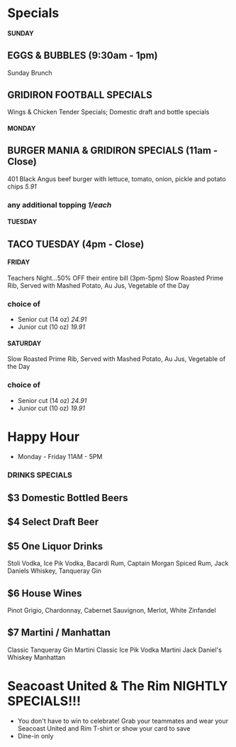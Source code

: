# Specials

#### SUNDAY

## EGGS & BUBBLES (9:30am - 1pm)
Sunday Brunch

## GRIDIRON FOOTBALL SPECIALS
Wings & Chicken Tender Specials; Domestic draft and bottle specials


#### MONDAY

## BURGER MANIA & GRIDIRON SPECIALS (11am - Close)
401 Black Angus beef burger with lettuce, tomato, onion, pickle and potato chips *5.91*
### any additional topping *1/each*

#### TUESDAY

## TACO TUESDAY (4pm - Close)

#### FRIDAY 
Teachers Night...50% OFF their entire bill (3pm-5pm) 
Slow Roasted Prime Rib, Served with Mashed Potato, Au Jus, Vegetable of the Day
### choice of
* Senior cut (14 oz) *24.91*
* Junior cut (10 oz) *19.91*

#### SATURDAY
Slow Roasted Prime Rib, Served with Mashed Potato, Au Jus, Vegetable of the Day
### choice of
* Senior cut (14 oz) *24.91*
* Junior cut (10 oz) *19.91*

# Happy Hour
* Monday - Friday 11AM - 5PM

### DRINKS SPECIALS

## $3 Domestic Bottled Beers

## $4 Select Draft Beer

## $5 One Liquor Drinks
Stoli Vodka, Ice Pik Vodka, Bacardi Rum, Captain Morgan Spiced Rum, Jack Daniels Whiskey, Tanqueray Gin

## $6 House Wines
Pinot Grigio, Chardonnay, Cabernet Sauvignon, Merlot, White Zinfandel

## $7 Martini / Manhattan
Classic Tanqueray Gin Martini
Classic Ice Pik Vodka Martini
Jack Daniel's Whiskey Manhattan


# Seacoast United & The Rim NIGHTLY SPECIALS!!!
* You don't have to win to celebrate! Grab your teammates and wear your Seacoast United and Rim T-shirt or show your card to save 
* Dine-in only 

